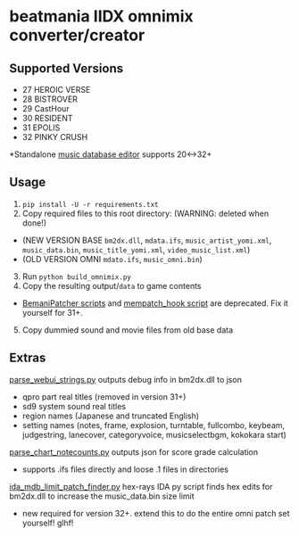 # beatmania IIDX omnimix converter/creator

## Supported Versions
- 27 HEROIC VERSE
- 28 BISTROVER
- 29 CastHour
- 30 RESIDENT
- 31 EPOLIS
- 32 PINKY CRUSH

*Standalone [music database editor](musicdata_tool.py) supports 20<->32+

## Usage
1. `pip install -U -r requirements.txt`
2. Copy required files to this root directory: (WARNING: deleted when done!)
- (NEW VERSION BASE `bm2dx.dll`, `mdata.ifs`, `music_artist_yomi.xml`, `music_data.bin`, `music_title_yomi.xml`, `video_music_list.xml`)
- (OLD VERSION OMNI `mdato.ifs`, `music_omni.bin`)
3. Run `python build_omnimix.py`
4. Copy the resulting output/`data` to game contents
- [BemaniPatcher scripts](https://github.com/drmext/BemaniPatcher/tree/master/docs) and [mempatch_hook script](mem_patch.py) are deprecated. Fix it yourself for 31+.
5. Copy dummied sound and movie files from old base data

## Extras
[parse_webui_strings.py](parse_webui_strings.py) outputs debug info in bm2dx.dll to json

- qpro part real titles (removed in version 31+)
- sd9 system sound real titles
- region names (Japanese and truncated English)
- setting names (notes, frame, explosion, turntable, fullcombo, keybeam, judgestring, lanecover, categoryvoice, musicselectbgm, kokokara start)

[parse_chart_notecounts.py](parse_chart_notecounts.py) outputs json for score grade calculation

- supports .ifs files directly and loose .1 files in directories

[ida_mdb_limit_patch_finder.py](ida_mdb_limit_patch_finder.py) hex-rays IDA py script finds hex edits for bm2dx.dll to increase the music_data.bin size limit

- new required for version 32+. extend this to do the entire omni patch set yourself! glhf!
